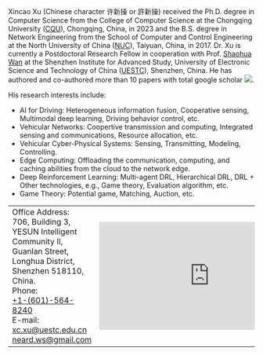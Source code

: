 Xincao Xu (Chinese character 许新操 or 許新操) received the Ph.D. degree in Computer Science from the College of Computer Science at the Chongqing University ([CQU](https://www.cqu.edu.cn)), Chongqing, China, in 2023 and the B.S. degree in Network Engineering from the School of Computer and Control Engineering at the North University of China ([NUC](https://www.nuc.edu.cn)), Taiyuan, China, in 2017. Dr. Xu is currently a Postdoctoral Research Fellow in cooperation with Prof. [Shaohua Wan](https://scholar.google.com/citations?user=IhjhNEEAAAAJ&hl=en) at the Shenzhen Institute for Advanced Study, University of Electronic Science and Technology of China ([UESTC](https://www.uestc.edu.cn)), Shenzhen, China. He has authored and co-authored more than 10 papers with total google scholar <a href='https://scholar.google.com/citations?user=DK5avZUAAAAJ'><img src="https://img.shields.io/endpoint?logo=Google%20Scholar&url=https%3A%2F%2Fcdn.jsdelivr.net%2Fgh%2FNeardws%2Fneardws.github.io@google-scholar-stats%2Fgs_data_shieldsio.json&labelColor=f6f6f6&color=9cf&style=flat&label=citations"></a>. 
       
His research interests include: 
- AI for Driving: Heterogeneous information fusion, Cooperative sensing, Multimodal deep learning, Driving behavior control, etc.
- Vehicular Networks: Coopertive transmission and computing, Integrated sensing and communications, Resource allocation, etc.
- Vehicular Cyber-Physical Systems: Sensing, Transmitting, Modeling, Controlling.
- Edge Computing: Offloading the communication, computing, and caching abilities from the cloud to the network edge.
- Deep Reinforcement Learning: Multi-agent DRL, Hierarchical DRL, DRL + Other technologies, e.g., Game theory, Evaluation algorithm, etc.
- Game Theory: Potential game, Matching, Auction, etc.

<html>
	<table style="margin-left: auto; margin-right: auto;">
		<tr>
			<td>
				Office Address: <br>     
				706, Building 3, YESUN Intelligent Community II, Guanlan Street, Longhua District, Shenzhen 518110, China. <br>     
				Phone: <br> 
				<a href="tel:+1-6015648240">+1-(601)-564-8240</a> <br>   
				E-mail: <br>   
				<a href="mailto:xc.xu@uestc.edu.cn">xc.xu@uestc.edu.cn</a> <br> 
				<a href="mailto:neard.ws@gmail.com">neard.ws@gmail.com</a>
			</td>
			<td>
				<iframe src="https://www.google.com/maps/embed?pb=!1m12!1m8!1m3!1d1840.0394389968312!2d114.04549969444281!3d22.72530941260613!3m2!1i1024!2i768!4f13.1!2m1!1z6ZO25pif5pm655WM5LqM5pyf!5e0!3m2!1sen!2suk!4v1695607371575!5m2!1sen!2suk" width="450" height="220" style="border:0;" allowfullscreen="" loading="lazy" referrerpolicy="no-referrer-when-downgrade"></iframe>
			</td>
		</tr>
	</table>
</html>
